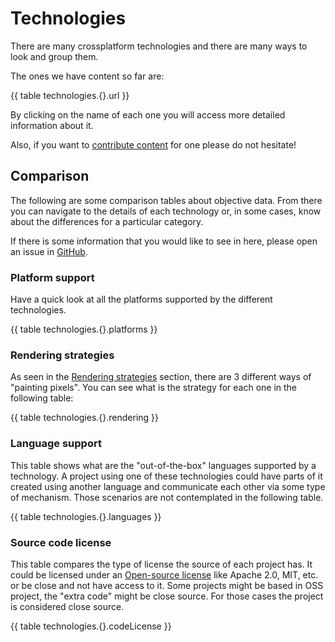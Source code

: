 # Technologies

There are many crossplatform technologies and there are many ways to look and group them.

The ones we have content so far are:

{{ table technologies.{}.url }}

By clicking on the name of each one you will
access more detailed information about it.

Also, if you want to [contribute content] for one
please do not hesitate!

## Comparison

The following are some comparison tables about objective data. From there you can navigate to the
details of each technology or, in some cases, know about the differences for a particular category.

If there is some information that you would like to see in here, please open an issue in [GitHub].


### Platform support

Have a quick look at all the platforms supported by the different technologies.

{{ table technologies.{}.platforms }}

### Rendering strategies

As seen in the [Rendering strategies](rendering) section, there are 3 different ways of
"painting pixels". You can see what is the strategy for each one in the following table:

{{ table technologies.{}.rendering }}

### Language support

This table shows what are the "out-of-the-box" languages supported by a technology. A project using
one of these technologies could have parts of it created using another language and communicate each
other via some type of mechanism. Those scenarios are not contemplated in the following table.

{{ table technologies.{}.languages }}

### Source code license

This table compares the type of license the source of each project has.
It could be licensed under an [Open-source license] like Apache 2.0, MIT, etc. or be close and not
have access to it.
Some projects might be based in OSS project, the "extra code" might be close source. For those
cases the project is considered close source.

{{ table technologies.{}.codeLicense }}

<!-- Ref links -->

[contribute content]: https://github.com/crossplatform-dev/crossplatform.dev#adding-a-new-technology
[GitHub]: https://github.com/crossplatform-dev/crossplatform.dev/issues/new
[Open-source license]: https://en.wikipedia.org/wiki/Open-source_license

